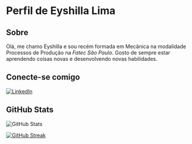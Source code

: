 # Perfil de Eyshilla Lima
## Sobre ## 

Olá, me chamo Eyshilla e sou recém formada em Mecânica na modalidade Processos de Produção na *Fatec São Paulo*. Gosto de sempre estar aprendendo coisas novas e desenvolvendo novas habilidades.


## Conecte-se comigo
[![LinkedIn](https://img.shields.io/badge/LinkedIn-000?style=for-the-badge&logo=linkedin&logoColor=0E76A8)](https://www.linkedin.com/in/eyshilla-lima/)

## GitHub Stats
![GitHub Stats](https://github-readme-stats.vercel.app/api?username=Eyshilla&theme=transparent&bg_color=000&border_color=30A3DC&show_icons=true&icon_color=30A3DC&title_color=b768a2&text_color=BBB)

[![GitHub Streak](https://streak-stats.demolab.com/?user=eyshilla&theme=bear&background=000&border=30A3DC&dates=FFF)](https://git.io/streak-stats)